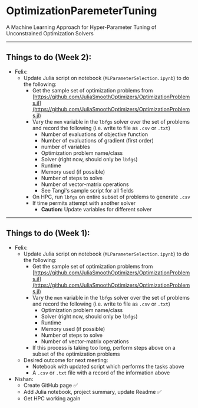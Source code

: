 # OptimizationParemeterTuning
A Machine Learning Approach for Hyper-Parameter Tuning of Unconstrained Optimization Solvers

---
## Things to do (Week 2):

- Felix:
  - Update Julia script on notebook (`MLParameterSelection.ipynb`) to do the following:
    - Get the sample set of optimization problems from [https://github.com/JuliaSmoothOptimizers/OptimizationProblems.jl](https://github.com/JuliaSmoothOptimizers/OptimizationProblems.jl)
    - Vary the `mem` variable in the `lbfgs` solver over the set of problems and record the following (i.e. write to file as `.csv` or `.txt`)
      - Number of evaluations of objective function
      - Number of evaluations of gradient (first order)
      - number of variables
      - Optimization problem name/class
      - Solver (right now, should only be `lbfgs`)
      - Runtime
      - Memory used (if possible)
      - Number of steps to solve
      - Number of vector-matrix operations
      - See Tangi's sample script for all fields
    - On HPC, run `lbfgs` on entire subset of problems to generate `.csv`
    - If time permits attempt with another solver
      - **Caution:** Update variables for different solver 


---

## Things to do (Week 1):

- Felix:
  - Update Julia script on notebook (`MLParameterSelection.ipynb`) to do the following:
    - Get the sample set of optimization problems from [https://github.com/JuliaSmoothOptimizers/OptimizationProblems.jl](https://github.com/JuliaSmoothOptimizers/OptimizationProblems.jl)
    - Vary the `mem` variable in the `lbfgs` solver over the set of problems and record the following (i.e. write to file as `.csv` or `.txt`)
      - Optimization problem name/class
      - Solver (right now, should only be `lbfgs`)
      - Runtime
      - Memory used (if possible)
      - Number of steps to solve
      - Number of vector-matrix operations
    - If this process is taking too long, perform steps above on a subset of the optimization problems
  - Desired outcome for next meeting:
    - Notebook with updated script which performs the tasks above
    - A `.csv` or `.txt` file with a record of the information above
- Nishan:
  - Create GitHub page ✅
  - Add Julia notebook, project summary, update Readme ✅
  - Get HPC working again 
